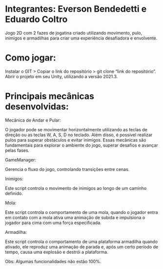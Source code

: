 # Integrantes: Everson Bendedetti e Eduardo Coltro

Jogo 2D com 2 fazes de jogatina criado utilizando movimento, pulo, inimigos e armadilhas para criar uma experiência desafiadora e envolvente. 

# Como jogar:
Instalar o GIT > Copiar o link do repositório > git clone “link do repositório”.
Abrir o projeto em seu Unity, utilizando a versão 2021.3.

# Principais mecânicas desenvolvidas:

Mecânica de Andar e Pular:

O jogador pode se movimentar horizontalmente utilizando as teclas de direção ou as teclas W, A, S, D no teclado. Além disso, é possível realizar pulos para superar obstáculos e evitar inimigos. Essas mecânicas são fundamentais para explorar o ambiente do jogo, superar desafios e avançar pelas fases.

GameManager:

Gerencia o fluxo do jogo, controlando transições entre cenas.

Inimigos:

Este script controla o movimento de inimigos ao longo de um caminho definido. 

Mola:

Este script controla o comportamento de uma mola, quando o jogador entra em contato com a mola ativa uma animação de subida e impulsiona o jogador para cima com uma força especificada.

Armadilha:

Este script controla o comportamento de uma plataforma armadilha quando ativado, ele reproduz uma animação de parada e, após um certo período de tempo, causa uma explosão e destrói a plataforma.

Obs: Algumas funcionalidades não estão 100%. 
